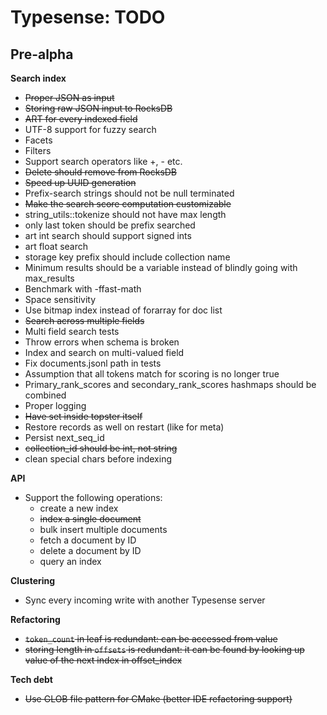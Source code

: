 # Typesense: TODO

## Pre-alpha

**Search index**

- ~~Proper JSON as input~~
- ~~Storing raw JSON input to RocksDB~~
- ~~ART for every indexed field~~
- UTF-8 support for fuzzy search
- Facets
- Filters
- Support search operators like +, - etc.
- ~~Delete should remove from RocksDB~~
- ~~Speed up UUID generation~~
- Prefix-search strings should not be null terminated
- ~~Make the search score computation customizable~~
- string_utils::tokenize should not have max length
- only last token should be prefix searched
- art int search should support signed ints
- art float search
- storage key prefix should include collection name
- Minimum results should be a variable instead of blindly going with max_results
- Benchmark with -ffast-math
- Space sensitivity
- Use bitmap index instead of forarray for doc list
- ~~Search across multiple fields~~
- Multi field search tests
- Throw errors when schema is broken
- Index and search on multi-valued field
- Fix documents.jsonl path in tests
- Assumption that all tokens match for scoring is no longer true
- Primary_rank_scores and secondary_rank_scores hashmaps should be combined
- Proper logging
- ~~Have set inside topster itself~~
- Restore records as well on restart (like for meta)
- Persist next_seq_id
- ~~collection_id should be int, not string~~
- clean special chars before indexing

**API**

- Support the following operations:
    - create a new index
    - ~~index a single document~~
    - bulk insert multiple documents
    - fetch a document by ID
    - delete a document by ID
    - query an index       

**Clustering**

- Sync every incoming write with another Typesense server

**Refactoring**

- ~~`token_count` in leaf is redundant: can be accessed from value~~
- ~~storing length in `offsets` is redundant: it can be found by looking up value of the next index in offset_index~~

**Tech debt**

- ~~Use GLOB file pattern for CMake (better IDE refactoring support)~~